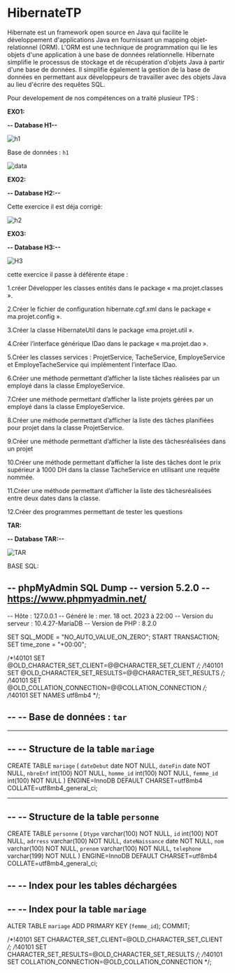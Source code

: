 # HibernateTP
Hibernate est un framework open source en Java qui facilite le développement d'applications Java en fournissant un mapping objet-relationnel (ORM). L'ORM est une technique de 
programmation qui lie les objets d'une application à une base de données relationnelle. Hibernate simplifie le processus de stockage et de récupération d'objets Java à partir 
d'une base de données. Il simplifie également la gestion de la base de données en permettant aux développeurs de travailler avec des objets Java au lieu d'écrire des requêtes SQL.

Pour developement de nos compétences on a traité plusieur TPS :

**EXO1:**

**-- Database H1--** 

![h1](https://github.com/ELMOUWAHID-AYOUB/HibernateTP/assets/130571009/6a460799-071e-4250-b43f-fc68e4c371bc)




Base de données : `h1`


![data](https://github.com/simo-laaouibi/hibernate/assets/130571009/687fdd50-d480-40d9-846b-77410f973b50)

**EXO2:**

**-- Database H2:--**

Cette exercice il est déja corrigé:

![h2](https://github.com/simo-laaouibi/hibernate/assets/130571009/f227dab3-76eb-4e30-96bf-6a6c4d821938)

**EXO3:**

**-- Database H3:--**


![H3](https://github.com/ELMOUWAHID-AYOUB/HibernateTP/assets/130571009/4a3332eb-7918-4730-855a-1e116271f816)

cette exercice il passe à déférente étape  :

1.créer Développer les classes entités dans le package « ma.projet.classes ».

2.Créer le fichier de configuration hibernate.cgf.xml dans le package « ma.projet.config ».

3.Créer la classe HibernateUtil dans le package «ma.projet.util ».

4.Créer l’interface générique IDao dans le package « ma.projet.dao ».

5.Créer les classes services : ProjetService, TacheService, EmployeService et
EmployeTacheService qui implémentent l’interface IDao.

6.Créer une méthode permettant d’afficher la liste tâches réalisées par un employé dans la
classe EmployeService.

7.Créer une méthode permettant d’afficher la liste projets gérées par un employé dans la
classe EmployeService.

8.Créer une méthode permettant d’afficher la liste des tâches planifiées pour projet
dans la classe ProjetService.

9.Créer une méthode permettant d’afficher la liste des tâchesréalisées dans un projet 

10.Créer une méthode permettant d’afficher la liste des tâches dont le prix supérieur
à 1000 DH dans la classe TacheService en utilisant une requête nommée.

11.Créer une méthode permettant d’afficher la liste des tâchesréalisées entre deux dates
dans la classe.

12.Créer des programmes permettant de tester les questions 





**TAR:**

**-- Database TAR:--**


![TAR](https://github.com/ELMOUWAHID-AYOUB/HibernateTP/assets/130571009/e8850b23-5274-490a-b0b0-7edcc6f1d6df)

BASE SQL:

-- phpMyAdmin SQL Dump
-- version 5.2.0
-- https://www.phpmyadmin.net/
--
-- Hôte : 127.0.0.1
-- Généré le : mer. 18 oct. 2023 à 22:00
-- Version du serveur : 10.4.27-MariaDB
-- Version de PHP : 8.2.0

SET SQL_MODE = "NO_AUTO_VALUE_ON_ZERO";
START TRANSACTION;
SET time_zone = "+00:00";


/*!40101 SET @OLD_CHARACTER_SET_CLIENT=@@CHARACTER_SET_CLIENT */;
/*!40101 SET @OLD_CHARACTER_SET_RESULTS=@@CHARACTER_SET_RESULTS */;
/*!40101 SET @OLD_COLLATION_CONNECTION=@@COLLATION_CONNECTION */;
/*!40101 SET NAMES utf8mb4 */;

--
-- Base de données : `tar`
--

-- --------------------------------------------------------

--
-- Structure de la table `mariage`
--

CREATE TABLE `mariage` (
  `dateDebut` date NOT NULL,
  `dateFin` date NOT NULL,
  `nbreEnf` int(100) NOT NULL,
  `homme_id` int(100) NOT NULL,
  `femme_id` int(100) NOT NULL
) ENGINE=InnoDB DEFAULT CHARSET=utf8mb4 COLLATE=utf8mb4_general_ci;

-- --------------------------------------------------------

--
-- Structure de la table `personne`
--

CREATE TABLE `personne` (
  `Dtype` varchar(100) NOT NULL,
  `id` int(100) NOT NULL,
  `adrress` varchar(100) NOT NULL,
  `dateNaissance` date NOT NULL,
  `nom` varchar(100) NOT NULL,
  `prenom` varchar(100) NOT NULL,
  `telephone` varchar(199) NOT NULL
) ENGINE=InnoDB DEFAULT CHARSET=utf8mb4 COLLATE=utf8mb4_general_ci;

--
-- Index pour les tables déchargées
--

--
-- Index pour la table `mariage`
--
ALTER TABLE `mariage`
  ADD PRIMARY KEY (`femme_id`);
COMMIT;

/*!40101 SET CHARACTER_SET_CLIENT=@OLD_CHARACTER_SET_CLIENT */;
/*!40101 SET CHARACTER_SET_RESULTS=@OLD_CHARACTER_SET_RESULTS */;
/*!40101 SET COLLATION_CONNECTION=@OLD_COLLATION_CONNECTION */;

